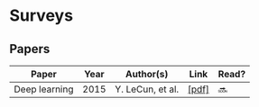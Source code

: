 # Surveys

## Papers
Paper | Year | Author(s) | Link | Read?
--- | --- | --- | --- | ---
Deep learning | 2015 | Y. LeCun, et al. | [[pdf]](http://www.cs.toronto.edu/~hinton/absps/NatureDeepReview.pdf) | 🔜
